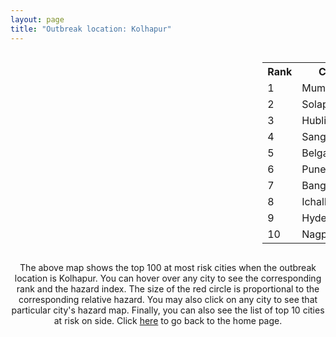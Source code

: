 ```yaml
---
layout: page
title: "Outbreak location: Kolhapur"
---
```

<div style="width: 100%; overflow: auto;">
<div style="width: 75%; float: left;">
<div id="mapid">
<script src="https://buda-magenta.github.io/hazard_map/load_map.js"></script>

<script>
var marker_outbreak = L.marker([16.702841, 74.240533],{"autoPan": true}).addTo(map); marker_outbreak.bindTooltip("Kolhapur").openTooltip();

var circle_1 = L.circle([19.075990, 72.877393], {"pane": "markerPane", "color": "red", "fill": true, "fillOpacity": 0.2, "fillRule": "evenodd", "lineCap": "round", "lineJoin": "round", "opacity": 1.0, "radius": 52300, "stroke": true, "weight": 3}).addTo(map);
circle_1.bindTooltip("Mumbai<br>rank: 1<br>hazard index: 0.052300")
circle_1.bindPopup('<a href="https://buda-magenta.github.io/hazard_map/Mumbai">Mumbai</a>')

var circle_2 = L.circle([17.849907, 75.276320], {"pane": "markerPane", "color": "red", "fill": true, "fillOpacity": 0.2, "fillRule": "evenodd", "lineCap": "round", "lineJoin": "round", "opacity": 1.0, "radius": 50629, "stroke": true, "weight": 3}).addTo(map);
circle_2.bindTooltip("Solapur<br>rank: 2<br>hazard index: 0.050629")
circle_2.bindPopup('<a href="https://buda-magenta.github.io/hazard_map/Solapur">Solapur</a>')

var circle_3 = L.circle([15.351838, 75.137985], {"pane": "markerPane", "color": "red", "fill": true, "fillOpacity": 0.2, "fillRule": "evenodd", "lineCap": "round", "lineJoin": "round", "opacity": 1.0, "radius": 49654, "stroke": true, "weight": 3}).addTo(map);
circle_3.bindTooltip("Hubli<br>rank: 3<br>hazard index: 0.049654")
circle_3.bindPopup('<a href="https://buda-magenta.github.io/hazard_map/Hubli">Hubli</a>')

var circle_4 = L.circle([16.850253, 74.594888], {"pane": "markerPane", "color": "red", "fill": true, "fillOpacity": 0.2, "fillRule": "evenodd", "lineCap": "round", "lineJoin": "round", "opacity": 1.0, "radius": 36143, "stroke": true, "weight": 3}).addTo(map);
circle_4.bindTooltip("Sangli<br>rank: 4<br>hazard index: 0.036144")
circle_4.bindPopup('<a href="https://buda-magenta.github.io/hazard_map/Sangli">Sangli</a>')

var circle_5 = L.circle([15.857267, 74.506934], {"pane": "markerPane", "color": "red", "fill": true, "fillOpacity": 0.2, "fillRule": "evenodd", "lineCap": "round", "lineJoin": "round", "opacity": 1.0, "radius": 33656, "stroke": true, "weight": 3}).addTo(map);
circle_5.bindTooltip("Belgaum<br>rank: 5<br>hazard index: 0.033657")
circle_5.bindPopup('<a href="https://buda-magenta.github.io/hazard_map/Belgaum">Belgaum</a>')

var circle_6 = L.circle([18.521428, 73.854454], {"pane": "markerPane", "color": "red", "fill": true, "fillOpacity": 0.2, "fillRule": "evenodd", "lineCap": "round", "lineJoin": "round", "opacity": 1.0, "radius": 24513, "stroke": true, "weight": 3}).addTo(map);
circle_6.bindTooltip("Pune<br>rank: 6<br>hazard index: 0.024513")
circle_6.bindPopup('<a href="https://buda-magenta.github.io/hazard_map/Pune">Pune</a>')

var circle_7 = L.circle([12.979120, 77.591300], {"pane": "markerPane", "color": "red", "fill": true, "fillOpacity": 0.2, "fillRule": "evenodd", "lineCap": "round", "lineJoin": "round", "opacity": 1.0, "radius": 19363, "stroke": true, "weight": 3}).addTo(map);
circle_7.bindTooltip("Bangalore<br>rank: 7<br>hazard index: 0.019364")
circle_7.bindPopup('<a href="https://buda-magenta.github.io/hazard_map/Bangalore">Bangalore</a>')

var circle_8 = L.circle([16.695935, 74.455575], {"pane": "markerPane", "color": "red", "fill": true, "fillOpacity": 0.2, "fillRule": "evenodd", "lineCap": "round", "lineJoin": "round", "opacity": 1.0, "radius": 16308, "stroke": true, "weight": 3}).addTo(map);
circle_8.bindTooltip("Ichalkaranji<br>rank: 8<br>hazard index: 0.016309")
circle_8.bindPopup('<a href="https://buda-magenta.github.io/hazard_map/Ichalkaranji">Ichalkaranji</a>')

var circle_9 = L.circle([17.388786, 78.461065], {"pane": "markerPane", "color": "red", "fill": true, "fillOpacity": 0.2, "fillRule": "evenodd", "lineCap": "round", "lineJoin": "round", "opacity": 1.0, "radius": 16155, "stroke": true, "weight": 3}).addTo(map);
circle_9.bindTooltip("Hyderabad<br>rank: 9<br>hazard index: 0.016155")
circle_9.bindPopup('<a href="https://buda-magenta.github.io/hazard_map/Hyderabad">Hyderabad</a>')

var circle_10 = L.circle([21.149813, 79.082056], {"pane": "markerPane", "color": "red", "fill": true, "fillOpacity": 0.2, "fillRule": "evenodd", "lineCap": "round", "lineJoin": "round", "opacity": 1.0, "radius": 12338, "stroke": true, "weight": 3}).addTo(map);
circle_10.bindTooltip("Nagpur<br>rank: 10<br>hazard index: 0.012338")
circle_10.bindPopup('<a href="https://buda-magenta.github.io/hazard_map/Nagpur">Nagpur</a>')

var circle_11 = L.circle([19.194329, 72.970178], {"pane": "markerPane", "color": "red", "fill": true, "fillOpacity": 0.2, "fillRule": "evenodd", "lineCap": "round", "lineJoin": "round", "opacity": 1.0, "radius": 7951, "stroke": true, "weight": 3}).addTo(map);
circle_11.bindTooltip("Thane<br>rank: 11<br>hazard index: 0.007951")
circle_11.bindPopup('<a href="https://buda-magenta.github.io/hazard_map/Thane">Thane</a>')

var circle_12 = L.circle([15.398403, 73.812918], {"pane": "markerPane", "color": "red", "fill": true, "fillOpacity": 0.2, "fillRule": "evenodd", "lineCap": "round", "lineJoin": "round", "opacity": 1.0, "radius": 4910, "stroke": true, "weight": 3}).addTo(map);
circle_12.bindTooltip("Vasco Da Gama<br>rank: 12<br>hazard index: 0.004910")
circle_12.bindPopup('<a href="https://buda-magenta.github.io/hazard_map/Vasco_Da_Gama">Vasco Da Gama</a>')

var circle_13 = L.circle([15.143395, 76.919388], {"pane": "markerPane", "color": "red", "fill": true, "fillOpacity": 0.2, "fillRule": "evenodd", "lineCap": "round", "lineJoin": "round", "opacity": 1.0, "radius": 3750, "stroke": true, "weight": 3}).addTo(map);
circle_13.bindTooltip("Bellary<br>rank: 13<br>hazard index: 0.003751")
circle_13.bindPopup('<a href="https://buda-magenta.github.io/hazard_map/Bellary">Bellary</a>')

var circle_14 = L.circle([18.793568, 80.815939], {"pane": "markerPane", "color": "red", "fill": true, "fillOpacity": 0.2, "fillRule": "evenodd", "lineCap": "round", "lineJoin": "round", "opacity": 1.0, "radius": 3415, "stroke": true, "weight": 3}).addTo(map);
circle_14.bindTooltip("Bijapur<br>rank: 14<br>hazard index: 0.003416")
circle_14.bindPopup('<a href="https://buda-magenta.github.io/hazard_map/Bijapur">Bijapur</a>')

var circle_15 = L.circle([17.636129, 74.298278], {"pane": "markerPane", "color": "red", "fill": true, "fillOpacity": 0.2, "fillRule": "evenodd", "lineCap": "round", "lineJoin": "round", "opacity": 1.0, "radius": 3010, "stroke": true, "weight": 3}).addTo(map);
circle_15.bindTooltip("Satara<br>rank: 15<br>hazard index: 0.003011")
circle_15.bindPopup('<a href="https://buda-magenta.github.io/hazard_map/Satara">Satara</a>')

var circle_16 = L.circle([16.185317, 75.696792], {"pane": "markerPane", "color": "red", "fill": true, "fillOpacity": 0.2, "fillRule": "evenodd", "lineCap": "round", "lineJoin": "round", "opacity": 1.0, "radius": 2609, "stroke": true, "weight": 3}).addTo(map);
circle_16.bindTooltip("Bagalkot<br>rank: 16<br>hazard index: 0.002610")
circle_16.bindPopup('<a href="https://buda-magenta.github.io/hazard_map/Bagalkot">Bagalkot</a>')

var circle_17 = L.circle([14.475294, 78.821686], {"pane": "markerPane", "color": "red", "fill": true, "fillOpacity": 0.2, "fillRule": "evenodd", "lineCap": "round", "lineJoin": "round", "opacity": 1.0, "radius": 2322, "stroke": true, "weight": 3}).addTo(map);
circle_17.bindTooltip("Kadapa<br>rank: 17<br>hazard index: 0.002322")
circle_17.bindPopup('<a href="https://buda-magenta.github.io/hazard_map/Kadapa">Kadapa</a>')

var circle_18 = L.circle([18.627929, 73.800983], {"pane": "markerPane", "color": "red", "fill": true, "fillOpacity": 0.2, "fillRule": "evenodd", "lineCap": "round", "lineJoin": "round", "opacity": 1.0, "radius": 2269, "stroke": true, "weight": 3}).addTo(map);
circle_18.bindTooltip("Pimpri Chinchwad<br>rank: 18<br>hazard index: 0.002270")
circle_18.bindPopup('<a href="https://buda-magenta.github.io/hazard_map/Pimpri_Chinchwad">Pimpri Chinchwad</a>')

var circle_19 = L.circle([20.761862, 77.192172], {"pane": "markerPane", "color": "red", "fill": true, "fillOpacity": 0.2, "fillRule": "evenodd", "lineCap": "round", "lineJoin": "round", "opacity": 1.0, "radius": 2072, "stroke": true, "weight": 3}).addTo(map);
circle_19.bindTooltip("Akola<br>rank: 19<br>hazard index: 0.002072")
circle_19.bindPopup('<a href="https://buda-magenta.github.io/hazard_map/Akola">Akola</a>')

var circle_20 = L.circle([13.631637, 79.423171], {"pane": "markerPane", "color": "red", "fill": true, "fillOpacity": 0.2, "fillRule": "evenodd", "lineCap": "round", "lineJoin": "round", "opacity": 1.0, "radius": 1949, "stroke": true, "weight": 3}).addTo(map);
circle_20.bindTooltip("Tirupati<br>rank: 20<br>hazard index: 0.001950")
circle_20.bindPopup('<a href="https://buda-magenta.github.io/hazard_map/Tirupati">Tirupati</a>')

var circle_21 = L.circle([15.266493, 76.387230], {"pane": "markerPane", "color": "red", "fill": true, "fillOpacity": 0.2, "fillRule": "evenodd", "lineCap": "round", "lineJoin": "round", "opacity": 1.0, "radius": 1887, "stroke": true, "weight": 3}).addTo(map);
circle_21.bindTooltip("Hospet<br>rank: 21<br>hazard index: 0.001888")
circle_21.bindPopup('<a href="https://buda-magenta.github.io/hazard_map/Hospet">Hospet</a>')

var circle_22 = L.circle([18.351469, 76.755121], {"pane": "markerPane", "color": "red", "fill": true, "fillOpacity": 0.2, "fillRule": "evenodd", "lineCap": "round", "lineJoin": "round", "opacity": 1.0, "radius": 1755, "stroke": true, "weight": 3}).addTo(map);
circle_22.bindTooltip("Latur<br>rank: 22<br>hazard index: 0.001756")
circle_22.bindPopup('<a href="https://buda-magenta.github.io/hazard_map/Latur">Latur</a>')

var circle_23 = L.circle([15.426365, 75.630079], {"pane": "markerPane", "color": "red", "fill": true, "fillOpacity": 0.2, "fillRule": "evenodd", "lineCap": "round", "lineJoin": "round", "opacity": 1.0, "radius": 1582, "stroke": true, "weight": 3}).addTo(map);
circle_23.bindTooltip("Gadag<br>rank: 23<br>hazard index: 0.001582")
circle_23.bindPopup('<a href="https://buda-magenta.github.io/hazard_map/Gadag">Gadag</a>')

var circle_24 = L.circle([14.466127, 75.920636], {"pane": "markerPane", "color": "red", "fill": true, "fillOpacity": 0.2, "fillRule": "evenodd", "lineCap": "round", "lineJoin": "round", "opacity": 1.0, "radius": 1551, "stroke": true, "weight": 3}).addTo(map);
circle_24.bindTooltip("Davanagere<br>rank: 24<br>hazard index: 0.001552")
circle_24.bindPopup('<a href="https://buda-magenta.github.io/hazard_map/Davanagere">Davanagere</a>')

var circle_25 = L.circle([17.980609, 79.598212], {"pane": "markerPane", "color": "red", "fill": true, "fillOpacity": 0.2, "fillRule": "evenodd", "lineCap": "round", "lineJoin": "round", "opacity": 1.0, "radius": 1465, "stroke": true, "weight": 3}).addTo(map);
circle_25.bindTooltip("Warangal<br>rank: 25<br>hazard index: 0.001466")
circle_25.bindPopup('<a href="https://buda-magenta.github.io/hazard_map/Warangal">Warangal</a>')

var circle_26 = L.circle([20.843512, 75.525927], {"pane": "markerPane", "color": "red", "fill": true, "fillOpacity": 0.2, "fillRule": "evenodd", "lineCap": "round", "lineJoin": "round", "opacity": 1.0, "radius": 1439, "stroke": true, "weight": 3}).addTo(map);
circle_26.bindTooltip("Jalgaon<br>rank: 26<br>hazard index: 0.001440")
circle_26.bindPopup('<a href="https://buda-magenta.github.io/hazard_map/Jalgaon">Jalgaon</a>')

var circle_27 = L.circle([28.651718, 77.221939], {"pane": "markerPane", "color": "red", "fill": true, "fillOpacity": 0.2, "fillRule": "evenodd", "lineCap": "round", "lineJoin": "round", "opacity": 1.0, "radius": 1291, "stroke": true, "weight": 3}).addTo(map);
circle_27.bindTooltip("Delhi<br>rank: 27<br>hazard index: 0.001292")
circle_27.bindPopup('<a href="https://buda-magenta.github.io/hazard_map/Delhi">Delhi</a>')

var circle_28 = L.circle([19.250000, 74.750000], {"pane": "markerPane", "color": "red", "fill": true, "fillOpacity": 0.2, "fillRule": "evenodd", "lineCap": "round", "lineJoin": "round", "opacity": 1.0, "radius": 1227, "stroke": true, "weight": 3}).addTo(map);
circle_28.bindTooltip("Ahmadnagar<br>rank: 28<br>hazard index: 0.001227")
circle_28.bindPopup('<a href="https://buda-magenta.github.io/hazard_map/Ahmadnagar">Ahmadnagar</a>')

var circle_29 = L.circle([15.119651, 77.455290], {"pane": "markerPane", "color": "red", "fill": true, "fillOpacity": 0.2, "fillRule": "evenodd", "lineCap": "round", "lineJoin": "round", "opacity": 1.0, "radius": 1158, "stroke": true, "weight": 3}).addTo(map);
circle_29.bindTooltip("Guntakal<br>rank: 29<br>hazard index: 0.001158")
circle_29.bindPopup('<a href="https://buda-magenta.github.io/hazard_map/Guntakal">Guntakal</a>')

var circle_30 = L.circle([23.021624, 72.579707], {"pane": "markerPane", "color": "red", "fill": true, "fillOpacity": 0.2, "fillRule": "evenodd", "lineCap": "round", "lineJoin": "round", "opacity": 1.0, "radius": 1035, "stroke": true, "weight": 3}).addTo(map);
circle_30.bindTooltip("Ahmedabad<br>rank: 30<br>hazard index: 0.001036")
circle_30.bindPopup('<a href="https://buda-magenta.github.io/hazard_map/Ahmedabad">Ahmedabad</a>')

var circle_31 = L.circle([20.030976, 79.358139], {"pane": "markerPane", "color": "red", "fill": true, "fillOpacity": 0.2, "fillRule": "evenodd", "lineCap": "round", "lineJoin": "round", "opacity": 1.0, "radius": 1003, "stroke": true, "weight": 3}).addTo(map);
circle_31.bindTooltip("Chandrapur<br>rank: 31<br>hazard index: 0.001004")
circle_31.bindPopup('<a href="https://buda-magenta.github.io/hazard_map/Chandrapur">Chandrapur</a>')

var circle_32 = L.circle([12.305183, 76.655361], {"pane": "markerPane", "color": "red", "fill": true, "fillOpacity": 0.2, "fillRule": "evenodd", "lineCap": "round", "lineJoin": "round", "opacity": 1.0, "radius": 910, "stroke": true, "weight": 3}).addTo(map);
circle_32.bindTooltip("Mysore<br>rank: 32<br>hazard index: 0.000910")
circle_32.bindPopup('<a href="https://buda-magenta.github.io/hazard_map/Mysore">Mysore</a>')

var circle_33 = L.circle([21.170200, 72.831100], {"pane": "markerPane", "color": "red", "fill": true, "fillOpacity": 0.2, "fillRule": "evenodd", "lineCap": "round", "lineJoin": "round", "opacity": 1.0, "radius": 898, "stroke": true, "weight": 3}).addTo(map);
circle_33.bindTooltip("Surat<br>rank: 33<br>hazard index: 0.000898")
circle_33.bindPopup('<a href="https://buda-magenta.github.io/hazard_map/Surat">Surat</a>')

var circle_34 = L.circle([19.261944, 73.194760], {"pane": "markerPane", "color": "red", "fill": true, "fillOpacity": 0.2, "fillRule": "evenodd", "lineCap": "round", "lineJoin": "round", "opacity": 1.0, "radius": 897, "stroke": true, "weight": 3}).addTo(map);
circle_34.bindTooltip("Ulhas Nagar<br>rank: 34<br>hazard index: 0.000898")
circle_34.bindPopup('<a href="https://buda-magenta.github.io/hazard_map/Ulhas_Nagar">Ulhas Nagar</a>')

var circle_35 = L.circle([13.932609, 75.574978], {"pane": "markerPane", "color": "red", "fill": true, "fillOpacity": 0.2, "fillRule": "evenodd", "lineCap": "round", "lineJoin": "round", "opacity": 1.0, "radius": 746, "stroke": true, "weight": 3}).addTo(map);
circle_35.bindTooltip("Shimoga<br>rank: 35<br>hazard index: 0.000747")
circle_35.bindPopup('<a href="https://buda-magenta.github.io/hazard_map/Shimoga">Shimoga</a>')

var circle_36 = L.circle([14.906956, 78.009707], {"pane": "markerPane", "color": "red", "fill": true, "fillOpacity": 0.2, "fillRule": "evenodd", "lineCap": "round", "lineJoin": "round", "opacity": 1.0, "radius": 735, "stroke": true, "weight": 3}).addTo(map);
circle_36.bindTooltip("Tadipatri<br>rank: 36<br>hazard index: 0.000735")
circle_36.bindPopup('<a href="https://buda-magenta.github.io/hazard_map/Tadipatri">Tadipatri</a>')

var circle_37 = L.circle([20.011247, 73.790236], {"pane": "markerPane", "color": "red", "fill": true, "fillOpacity": 0.2, "fillRule": "evenodd", "lineCap": "round", "lineJoin": "round", "opacity": 1.0, "radius": 719, "stroke": true, "weight": 3}).addTo(map);
circle_37.bindTooltip("Nashik<br>rank: 37<br>hazard index: 0.000719")
circle_37.bindPopup('<a href="https://buda-magenta.github.io/hazard_map/Nashik">Nashik</a>')

var circle_38 = L.circle([13.340077, 77.100621], {"pane": "markerPane", "color": "red", "fill": true, "fillOpacity": 0.2, "fillRule": "evenodd", "lineCap": "round", "lineJoin": "round", "opacity": 1.0, "radius": 700, "stroke": true, "weight": 3}).addTo(map);
circle_38.bindTooltip("Tumkur<br>rank: 38<br>hazard index: 0.000700")
circle_38.bindPopup('<a href="https://buda-magenta.github.io/hazard_map/Tumkur">Tumkur</a>')

var circle_39 = L.circle([19.439885, 72.880383], {"pane": "markerPane", "color": "red", "fill": true, "fillOpacity": 0.2, "fillRule": "evenodd", "lineCap": "round", "lineJoin": "round", "opacity": 1.0, "radius": 629, "stroke": true, "weight": 3}).addTo(map);
circle_39.bindTooltip("Vasai<br>rank: 39<br>hazard index: 0.000629")
circle_39.bindPopup('<a href="https://buda-magenta.github.io/hazard_map/Vasai">Vasai</a>')

var circle_40 = L.circle([19.290314, 76.602903], {"pane": "markerPane", "color": "red", "fill": true, "fillOpacity": 0.2, "fillRule": "evenodd", "lineCap": "round", "lineJoin": "round", "opacity": 1.0, "radius": 615, "stroke": true, "weight": 3}).addTo(map);
circle_40.bindTooltip("Parbhani<br>rank: 40<br>hazard index: 0.000615")
circle_40.bindPopup('<a href="https://buda-magenta.github.io/hazard_map/Parbhani">Parbhani</a>')

var circle_41 = L.circle([17.910400, 77.519900], {"pane": "markerPane", "color": "red", "fill": true, "fillOpacity": 0.2, "fillRule": "evenodd", "lineCap": "round", "lineJoin": "round", "opacity": 1.0, "radius": 606, "stroke": true, "weight": 3}).addTo(map);
circle_41.bindTooltip("Bidar<br>rank: 41<br>hazard index: 0.000607")
circle_41.bindPopup('<a href="https://buda-magenta.github.io/hazard_map/Bidar">Bidar</a>')

var circle_42 = L.circle([20.993276, 75.839983], {"pane": "markerPane", "color": "red", "fill": true, "fillOpacity": 0.2, "fillRule": "evenodd", "lineCap": "round", "lineJoin": "round", "opacity": 1.0, "radius": 604, "stroke": true, "weight": 3}).addTo(map);
circle_42.bindTooltip("Bhusawal<br>rank: 42<br>hazard index: 0.000604")
circle_42.bindPopup('<a href="https://buda-magenta.github.io/hazard_map/Bhusawal">Bhusawal</a>')

var circle_43 = L.circle([16.083333, 77.166667], {"pane": "markerPane", "color": "red", "fill": true, "fillOpacity": 0.2, "fillRule": "evenodd", "lineCap": "round", "lineJoin": "round", "opacity": 1.0, "radius": 549, "stroke": true, "weight": 3}).addTo(map);
circle_43.bindTooltip("Raichur<br>rank: 43<br>hazard index: 0.000549")
circle_43.bindPopup('<a href="https://buda-magenta.github.io/hazard_map/Raichur">Raichur</a>')

var circle_44 = L.circle([25.531031, 78.652689], {"pane": "markerPane", "color": "red", "fill": true, "fillOpacity": 0.2, "fillRule": "evenodd", "lineCap": "round", "lineJoin": "round", "opacity": 1.0, "radius": 547, "stroke": true, "weight": 3}).addTo(map);
circle_44.bindTooltip("Jhansi<br>rank: 44<br>hazard index: 0.000548")
circle_44.bindPopup('<a href="https://buda-magenta.github.io/hazard_map/Jhansi">Jhansi</a>')

var circle_45 = L.circle([19.143607, 73.295535], {"pane": "markerPane", "color": "red", "fill": true, "fillOpacity": 0.2, "fillRule": "evenodd", "lineCap": "round", "lineJoin": "round", "opacity": 1.0, "radius": 521, "stroke": true, "weight": 3}).addTo(map);
circle_45.bindTooltip("Ambarnath<br>rank: 45<br>hazard index: 0.000522")
circle_45.bindPopup('<a href="https://buda-magenta.github.io/hazard_map/Ambarnath">Ambarnath</a>')

var circle_46 = L.circle([18.169844, 76.117963], {"pane": "markerPane", "color": "red", "fill": true, "fillOpacity": 0.2, "fillRule": "evenodd", "lineCap": "round", "lineJoin": "round", "opacity": 1.0, "radius": 514, "stroke": true, "weight": 3}).addTo(map);
circle_46.bindTooltip("Osmanabad<br>rank: 46<br>hazard index: 0.000514")
circle_46.bindPopup('<a href="https://buda-magenta.github.io/hazard_map/Osmanabad">Osmanabad</a>')

var circle_47 = L.circle([20.825623, 78.613146], {"pane": "markerPane", "color": "red", "fill": true, "fillOpacity": 0.2, "fillRule": "evenodd", "lineCap": "round", "lineJoin": "round", "opacity": 1.0, "radius": 512, "stroke": true, "weight": 3}).addTo(map);
circle_47.bindTooltip("Wardha<br>rank: 47<br>hazard index: 0.000512")
circle_47.bindPopup('<a href="https://buda-magenta.github.io/hazard_map/Wardha">Wardha</a>')

var circle_48 = L.circle([12.869810, 74.843008], {"pane": "markerPane", "color": "red", "fill": true, "fillOpacity": 0.2, "fillRule": "evenodd", "lineCap": "round", "lineJoin": "round", "opacity": 1.0, "radius": 450, "stroke": true, "weight": 3}).addTo(map);
circle_48.bindTooltip("Mangalore<br>rank: 48<br>hazard index: 0.000450")
circle_48.bindPopup('<a href="https://buda-magenta.github.io/hazard_map/Mangalore">Mangalore</a>')

var circle_49 = L.circle([21.145629, 80.268387], {"pane": "markerPane", "color": "red", "fill": true, "fillOpacity": 0.2, "fillRule": "evenodd", "lineCap": "round", "lineJoin": "round", "opacity": 1.0, "radius": 415, "stroke": true, "weight": 3}).addTo(map);
circle_49.bindTooltip("Gondiya<br>rank: 49<br>hazard index: 0.000416")
circle_49.bindPopup('<a href="https://buda-magenta.github.io/hazard_map/Gondiya">Gondiya</a>')

var circle_50 = L.circle([13.083694, 80.270186], {"pane": "markerPane", "color": "red", "fill": true, "fillOpacity": 0.2, "fillRule": "evenodd", "lineCap": "round", "lineJoin": "round", "opacity": 1.0, "radius": 406, "stroke": true, "weight": 3}).addTo(map);
circle_50.bindTooltip("Chennai<br>rank: 50<br>hazard index: 0.000406")
circle_50.bindPopup('<a href="https://buda-magenta.github.io/hazard_map/Chennai">Chennai</a>')

var circle_51 = L.circle([16.181939, 81.135130], {"pane": "markerPane", "color": "red", "fill": true, "fillOpacity": 0.2, "fillRule": "evenodd", "lineCap": "round", "lineJoin": "round", "opacity": 1.0, "radius": 401, "stroke": true, "weight": 3}).addTo(map);
circle_51.bindTooltip("Machilipatnam<br>rank: 51<br>hazard index: 0.000402")
circle_51.bindPopup('<a href="https://buda-magenta.github.io/hazard_map/Machilipatnam">Machilipatnam</a>')

var circle_52 = L.circle([21.237947, 81.633683], {"pane": "markerPane", "color": "red", "fill": true, "fillOpacity": 0.2, "fillRule": "evenodd", "lineCap": "round", "lineJoin": "round", "opacity": 1.0, "radius": 398, "stroke": true, "weight": 3}).addTo(map);
circle_52.bindTooltip("Raipur<br>rank: 52<br>hazard index: 0.000399")
circle_52.bindPopup('<a href="https://buda-magenta.github.io/hazard_map/Raipur">Raipur</a>')

var circle_53 = L.circle([15.631900, 77.275900], {"pane": "markerPane", "color": "red", "fill": true, "fillOpacity": 0.2, "fillRule": "evenodd", "lineCap": "round", "lineJoin": "round", "opacity": 1.0, "radius": 393, "stroke": true, "weight": 3}).addTo(map);
circle_53.bindTooltip("Adoni<br>rank: 53<br>hazard index: 0.000394")
circle_53.bindPopup('<a href="https://buda-magenta.github.io/hazard_map/Adoni">Adoni</a>')

var circle_54 = L.circle([22.541418, 88.357691], {"pane": "markerPane", "color": "red", "fill": true, "fillOpacity": 0.2, "fillRule": "evenodd", "lineCap": "round", "lineJoin": "round", "opacity": 1.0, "radius": 386, "stroke": true, "weight": 3}).addTo(map);
circle_54.bindTooltip("Kolkata<br>rank: 54<br>hazard index: 0.000386")
circle_54.bindPopup('<a href="https://buda-magenta.github.io/hazard_map/Kolkata">Kolkata</a>')

var circle_55 = L.circle([21.154541, 77.644296], {"pane": "markerPane", "color": "red", "fill": true, "fillOpacity": 0.2, "fillRule": "evenodd", "lineCap": "round", "lineJoin": "round", "opacity": 1.0, "radius": 367, "stroke": true, "weight": 3}).addTo(map);
circle_55.bindTooltip("Amravati<br>rank: 55<br>hazard index: 0.000368")
circle_55.bindPopup('<a href="https://buda-magenta.github.io/hazard_map/Amravati">Amravati</a>')

var circle_56 = L.circle([22.297314, 73.194257], {"pane": "markerPane", "color": "red", "fill": true, "fillOpacity": 0.2, "fillRule": "evenodd", "lineCap": "round", "lineJoin": "round", "opacity": 1.0, "radius": 342, "stroke": true, "weight": 3}).addTo(map);
circle_56.bindTooltip("Vadodara<br>rank: 56<br>hazard index: 0.000343")
circle_56.bindPopup('<a href="https://buda-magenta.github.io/hazard_map/Vadodara">Vadodara</a>')

var circle_57 = L.circle([25.335649, 83.007629], {"pane": "markerPane", "color": "red", "fill": true, "fillOpacity": 0.2, "fillRule": "evenodd", "lineCap": "round", "lineJoin": "round", "opacity": 1.0, "radius": 333, "stroke": true, "weight": 3}).addTo(map);
circle_57.bindTooltip("Varanasi<br>rank: 57<br>hazard index: 0.000334")
circle_57.bindPopup('<a href="https://buda-magenta.github.io/hazard_map/Varanasi">Varanasi</a>')

var circle_58 = L.circle([20.432402, 73.141172], {"pane": "markerPane", "color": "red", "fill": true, "fillOpacity": 0.2, "fillRule": "evenodd", "lineCap": "round", "lineJoin": "round", "opacity": 1.0, "radius": 327, "stroke": true, "weight": 3}).addTo(map);
circle_58.bindTooltip("Valsad<br>rank: 58<br>hazard index: 0.000327")
circle_58.bindPopup('<a href="https://buda-magenta.github.io/hazard_map/Valsad">Valsad</a>')

var circle_59 = L.circle([23.795281, 86.430964], {"pane": "markerPane", "color": "red", "fill": true, "fillOpacity": 0.2, "fillRule": "evenodd", "lineCap": "round", "lineJoin": "round", "opacity": 1.0, "radius": 322, "stroke": true, "weight": 3}).addTo(map);
circle_59.bindTooltip("Dhanbad<br>rank: 59<br>hazard index: 0.000323")
circle_59.bindPopup('<a href="https://buda-magenta.github.io/hazard_map/Dhanbad">Dhanbad</a>')

var circle_60 = L.circle([19.295200, 72.854400], {"pane": "markerPane", "color": "red", "fill": true, "fillOpacity": 0.2, "fillRule": "evenodd", "lineCap": "round", "lineJoin": "round", "opacity": 1.0, "radius": 316, "stroke": true, "weight": 3}).addTo(map);
circle_60.bindTooltip("Mira-Bhayandar<br>rank: 60<br>hazard index: 0.000317")
circle_60.bindPopup('<a href="https://buda-magenta.github.io/hazard_map/Mira-Bhayandar">Mira-Bhayandar</a>')

var circle_61 = L.circle([25.438130, 81.833800], {"pane": "markerPane", "color": "red", "fill": true, "fillOpacity": 0.2, "fillRule": "evenodd", "lineCap": "round", "lineJoin": "round", "opacity": 1.0, "radius": 310, "stroke": true, "weight": 3}).addTo(map);
circle_61.bindTooltip("Allahabad<br>rank: 61<br>hazard index: 0.000310")
circle_61.bindPopup('<a href="https://buda-magenta.github.io/hazard_map/Allahabad">Allahabad</a>')

var circle_62 = L.circle([11.664300, 78.146000], {"pane": "markerPane", "color": "red", "fill": true, "fillOpacity": 0.2, "fillRule": "evenodd", "lineCap": "round", "lineJoin": "round", "opacity": 1.0, "radius": 305, "stroke": true, "weight": 3}).addTo(map);
circle_62.bindTooltip("Salem<br>rank: 62<br>hazard index: 0.000305")
circle_62.bindPopup('<a href="https://buda-magenta.github.io/hazard_map/Salem">Salem</a>')

var circle_63 = L.circle([18.437436, 77.110521], {"pane": "markerPane", "color": "red", "fill": true, "fillOpacity": 0.2, "fillRule": "evenodd", "lineCap": "round", "lineJoin": "round", "opacity": 1.0, "radius": 297, "stroke": true, "weight": 3}).addTo(map);
circle_63.bindTooltip("Udgir<br>rank: 63<br>hazard index: 0.000298")
circle_63.bindPopup('<a href="https://buda-magenta.github.io/hazard_map/Udgir">Udgir</a>')

var circle_64 = L.circle([20.325704, 78.116914], {"pane": "markerPane", "color": "red", "fill": true, "fillOpacity": 0.2, "fillRule": "evenodd", "lineCap": "round", "lineJoin": "round", "opacity": 1.0, "radius": 294, "stroke": true, "weight": 3}).addTo(map);
circle_64.bindTooltip("Yavatmal<br>rank: 64<br>hazard index: 0.000295")
circle_64.bindPopup('<a href="https://buda-magenta.github.io/hazard_map/Yavatmal">Yavatmal</a>')

var circle_65 = L.circle([23.160894, 79.949770], {"pane": "markerPane", "color": "red", "fill": true, "fillOpacity": 0.2, "fillRule": "evenodd", "lineCap": "round", "lineJoin": "round", "opacity": 1.0, "radius": 292, "stroke": true, "weight": 3}).addTo(map);
circle_65.bindTooltip("Jabalpur<br>rank: 65<br>hazard index: 0.000293")
circle_65.bindPopup('<a href="https://buda-magenta.github.io/hazard_map/Jabalpur">Jabalpur</a>')

var circle_66 = L.circle([16.508759, 80.618510], {"pane": "markerPane", "color": "red", "fill": true, "fillOpacity": 0.2, "fillRule": "evenodd", "lineCap": "round", "lineJoin": "round", "opacity": 1.0, "radius": 286, "stroke": true, "weight": 3}).addTo(map);
circle_66.bindTooltip("Vijayawada<br>rank: 66<br>hazard index: 0.000287")
circle_66.bindPopup('<a href="https://buda-magenta.github.io/hazard_map/Vijayawada">Vijayawada</a>')

var circle_67 = L.circle([14.625888, 75.635724], {"pane": "markerPane", "color": "red", "fill": true, "fillOpacity": 0.2, "fillRule": "evenodd", "lineCap": "round", "lineJoin": "round", "opacity": 1.0, "radius": 281, "stroke": true, "weight": 3}).addTo(map);
circle_67.bindTooltip("Ranibennur<br>rank: 67<br>hazard index: 0.000282")
circle_67.bindPopup('<a href="https://buda-magenta.github.io/hazard_map/Ranibennur">Ranibennur</a>')

var circle_68 = L.circle([26.055318, 82.993139], {"pane": "markerPane", "color": "red", "fill": true, "fillOpacity": 0.2, "fillRule": "evenodd", "lineCap": "round", "lineJoin": "round", "opacity": 1.0, "radius": 270, "stroke": true, "weight": 3}).addTo(map);
circle_68.bindTooltip("Nizamabad<br>rank: 68<br>hazard index: 0.000271")
circle_68.bindPopup('<a href="https://buda-magenta.github.io/hazard_map/Nizamabad">Nizamabad</a>')

var circle_69 = L.circle([19.362531, 73.078475], {"pane": "markerPane", "color": "red", "fill": true, "fillOpacity": 0.2, "fillRule": "evenodd", "lineCap": "round", "lineJoin": "round", "opacity": 1.0, "radius": 253, "stroke": true, "weight": 3}).addTo(map);
circle_69.bindTooltip("Bhiwandi<br>rank: 69<br>hazard index: 0.000253")
circle_69.bindPopup('<a href="https://buda-magenta.github.io/hazard_map/Bhiwandi">Bhiwandi</a>')

var circle_70 = L.circle([12.955100, 78.269900], {"pane": "markerPane", "color": "red", "fill": true, "fillOpacity": 0.2, "fillRule": "evenodd", "lineCap": "round", "lineJoin": "round", "opacity": 1.0, "radius": 246, "stroke": true, "weight": 3}).addTo(map);
circle_70.bindTooltip("Robertson Pet<br>rank: 70<br>hazard index: 0.000246")
circle_70.bindPopup('<a href="https://buda-magenta.github.io/hazard_map/Robertson_Pet">Robertson Pet</a>')

var circle_71 = L.circle([16.743454, 77.992319], {"pane": "markerPane", "color": "red", "fill": true, "fillOpacity": 0.2, "fillRule": "evenodd", "lineCap": "round", "lineJoin": "round", "opacity": 1.0, "radius": 226, "stroke": true, "weight": 3}).addTo(map);
circle_71.bindTooltip("Mahbubnagar<br>rank: 71<br>hazard index: 0.000227")
circle_71.bindPopup('<a href="https://buda-magenta.github.io/hazard_map/Mahbubnagar">Mahbubnagar</a>')

var circle_72 = L.circle([17.723128, 83.301284], {"pane": "markerPane", "color": "red", "fill": true, "fillOpacity": 0.2, "fillRule": "evenodd", "lineCap": "round", "lineJoin": "round", "opacity": 1.0, "radius": 221, "stroke": true, "weight": 3}).addTo(map);
circle_72.bindTooltip("Visakhapatnam<br>rank: 72<br>hazard index: 0.000221")
circle_72.bindPopup('<a href="https://buda-magenta.github.io/hazard_map/Visakhapatnam">Visakhapatnam</a>')

var circle_73 = L.circle([15.830925, 78.042537], {"pane": "markerPane", "color": "red", "fill": true, "fillOpacity": 0.2, "fillRule": "evenodd", "lineCap": "round", "lineJoin": "round", "opacity": 1.0, "radius": 215, "stroke": true, "weight": 3}).addTo(map);
circle_73.bindTooltip("Kurnool<br>rank: 73<br>hazard index: 0.000215")
circle_73.bindPopup('<a href="https://buda-magenta.github.io/hazard_map/Kurnool">Kurnool</a>')

var circle_74 = L.circle([18.182992, 75.743925], {"pane": "markerPane", "color": "red", "fill": true, "fillOpacity": 0.2, "fillRule": "evenodd", "lineCap": "round", "lineJoin": "round", "opacity": 1.0, "radius": 204, "stroke": true, "weight": 3}).addTo(map);
circle_74.bindTooltip("Barshi<br>rank: 74<br>hazard index: 0.000204")
circle_74.bindPopup('<a href="https://buda-magenta.github.io/hazard_map/Barshi">Barshi</a>')

var circle_75 = L.circle([18.761516, 79.478785], {"pane": "markerPane", "color": "red", "fill": true, "fillOpacity": 0.2, "fillRule": "evenodd", "lineCap": "round", "lineJoin": "round", "opacity": 1.0, "radius": 196, "stroke": true, "weight": 3}).addTo(map);
circle_75.bindTooltip("Ramagundam<br>rank: 75<br>hazard index: 0.000196")
circle_75.bindPopup('<a href="https://buda-magenta.github.io/hazard_map/Ramagundam">Ramagundam</a>')

var circle_76 = L.circle([26.838100, 80.934600], {"pane": "markerPane", "color": "red", "fill": true, "fillOpacity": 0.2, "fillRule": "evenodd", "lineCap": "round", "lineJoin": "round", "opacity": 1.0, "radius": 188, "stroke": true, "weight": 3}).addTo(map);
circle_76.bindTooltip("Lucknow<br>rank: 76<br>hazard index: 0.000189")
circle_76.bindPopup('<a href="https://buda-magenta.github.io/hazard_map/Lucknow">Lucknow</a>')

var circle_77 = L.circle([25.895924, 82.437716], {"pane": "markerPane", "color": "red", "fill": true, "fillOpacity": 0.2, "fillRule": "evenodd", "lineCap": "round", "lineJoin": "round", "opacity": 1.0, "radius": 187, "stroke": true, "weight": 3}).addTo(map);
circle_77.bindTooltip("Badlapur<br>rank: 77<br>hazard index: 0.000188")
circle_77.bindPopup('<a href="https://buda-magenta.github.io/hazard_map/Badlapur">Badlapur</a>')

var circle_78 = L.circle([16.291519, 80.454159], {"pane": "markerPane", "color": "red", "fill": true, "fillOpacity": 0.2, "fillRule": "evenodd", "lineCap": "round", "lineJoin": "round", "opacity": 1.0, "radius": 185, "stroke": true, "weight": 3}).addTo(map);
circle_78.bindTooltip("Guntur<br>rank: 78<br>hazard index: 0.000185")
circle_78.bindPopup('<a href="https://buda-magenta.github.io/hazard_map/Guntur">Guntur</a>')

var circle_79 = L.circle([15.431506, 76.532774], {"pane": "markerPane", "color": "red", "fill": true, "fillOpacity": 0.2, "fillRule": "evenodd", "lineCap": "round", "lineJoin": "round", "opacity": 1.0, "radius": 182, "stroke": true, "weight": 3}).addTo(map);
circle_79.bindTooltip("Gangawati<br>rank: 79<br>hazard index: 0.000183")
circle_79.bindPopup('<a href="https://buda-magenta.github.io/hazard_map/Gangawati">Gangawati</a>')

var circle_80 = L.circle([13.160105, 79.155551], {"pane": "markerPane", "color": "red", "fill": true, "fillOpacity": 0.2, "fillRule": "evenodd", "lineCap": "round", "lineJoin": "round", "opacity": 1.0, "radius": 175, "stroke": true, "weight": 3}).addTo(map);
circle_80.bindTooltip("Chittoor<br>rank: 80<br>hazard index: 0.000176")
circle_80.bindPopup('<a href="https://buda-magenta.github.io/hazard_map/Chittoor">Chittoor</a>')

var circle_81 = L.circle([26.915458, 75.818982], {"pane": "markerPane", "color": "red", "fill": true, "fillOpacity": 0.2, "fillRule": "evenodd", "lineCap": "round", "lineJoin": "round", "opacity": 1.0, "radius": 172, "stroke": true, "weight": 3}).addTo(map);
circle_81.bindTooltip("Jaipur<br>rank: 81<br>hazard index: 0.000172")
circle_81.bindPopup('<a href="https://buda-magenta.github.io/hazard_map/Jaipur">Jaipur</a>')

var circle_82 = L.circle([21.365999, 74.284004], {"pane": "markerPane", "color": "red", "fill": true, "fillOpacity": 0.2, "fillRule": "evenodd", "lineCap": "round", "lineJoin": "round", "opacity": 1.0, "radius": 165, "stroke": true, "weight": 3}).addTo(map);
circle_82.bindTooltip("Nandurbar<br>rank: 82<br>hazard index: 0.000165")
circle_82.bindPopup('<a href="https://buda-magenta.github.io/hazard_map/Nandurbar">Nandurbar</a>')

var circle_83 = L.circle([12.732884, 77.830948], {"pane": "markerPane", "color": "red", "fill": true, "fillOpacity": 0.2, "fillRule": "evenodd", "lineCap": "round", "lineJoin": "round", "opacity": 1.0, "radius": 165, "stroke": true, "weight": 3}).addTo(map);
circle_83.bindTooltip("Hosur<br>rank: 83<br>hazard index: 0.000165")
circle_83.bindPopup('<a href="https://buda-magenta.github.io/hazard_map/Hosur">Hosur</a>')

var circle_84 = L.circle([23.258486, 77.401989], {"pane": "markerPane", "color": "red", "fill": true, "fillOpacity": 0.2, "fillRule": "evenodd", "lineCap": "round", "lineJoin": "round", "opacity": 1.0, "radius": 164, "stroke": true, "weight": 3}).addTo(map);
circle_84.bindTooltip("Bhopal<br>rank: 84<br>hazard index: 0.000165")
circle_84.bindPopup('<a href="https://buda-magenta.github.io/hazard_map/Bhopal">Bhopal</a>')

var circle_85 = L.circle([9.931308, 76.267414], {"pane": "markerPane", "color": "red", "fill": true, "fillOpacity": 0.2, "fillRule": "evenodd", "lineCap": "round", "lineJoin": "round", "opacity": 1.0, "radius": 156, "stroke": true, "weight": 3}).addTo(map);
circle_85.bindTooltip("Kochi<br>rank: 85<br>hazard index: 0.000157")
circle_85.bindPopup('<a href="https://buda-magenta.github.io/hazard_map/Kochi">Kochi</a>')

var circle_86 = L.circle([19.169335, 77.311013], {"pane": "markerPane", "color": "red", "fill": true, "fillOpacity": 0.2, "fillRule": "evenodd", "lineCap": "round", "lineJoin": "round", "opacity": 1.0, "radius": 152, "stroke": true, "weight": 3}).addTo(map);
circle_86.bindTooltip("Nanded Waghala<br>rank: 86<br>hazard index: 0.000153")
circle_86.bindPopup('<a href="https://buda-magenta.github.io/hazard_map/Nanded_Waghala">Nanded Waghala</a>')

var circle_87 = L.circle([17.166667, 77.083333], {"pane": "markerPane", "color": "red", "fill": true, "fillOpacity": 0.2, "fillRule": "evenodd", "lineCap": "round", "lineJoin": "round", "opacity": 1.0, "radius": 150, "stroke": true, "weight": 3}).addTo(map);
circle_87.bindTooltip("Gulbarga<br>rank: 87<br>hazard index: 0.000151")
circle_87.bindPopup('<a href="https://buda-magenta.github.io/hazard_map/Gulbarga">Gulbarga</a>')

var circle_88 = L.circle([8.576971, 77.050125], {"pane": "markerPane", "color": "red", "fill": true, "fillOpacity": 0.2, "fillRule": "evenodd", "lineCap": "round", "lineJoin": "round", "opacity": 1.0, "radius": 145, "stroke": true, "weight": 3}).addTo(map);
circle_88.bindTooltip("Thiruvananthapuram<br>rank: 88<br>hazard index: 0.000145")
circle_88.bindPopup('<a href="https://buda-magenta.github.io/hazard_map/Thiruvananthapuram">Thiruvananthapuram</a>')

var circle_89 = L.circle([27.175255, 78.009816], {"pane": "markerPane", "color": "red", "fill": true, "fillOpacity": 0.2, "fillRule": "evenodd", "lineCap": "round", "lineJoin": "round", "opacity": 1.0, "radius": 144, "stroke": true, "weight": 3}).addTo(map);
circle_89.bindTooltip("Agra<br>rank: 89<br>hazard index: 0.000145")
circle_89.bindPopup('<a href="https://buda-magenta.github.io/hazard_map/Agra">Agra</a>')

var circle_90 = L.circle([21.879616, 77.875681], {"pane": "markerPane", "color": "red", "fill": true, "fillOpacity": 0.2, "fillRule": "evenodd", "lineCap": "round", "lineJoin": "round", "opacity": 1.0, "radius": 142, "stroke": true, "weight": 3}).addTo(map);
circle_90.bindTooltip("Betul<br>rank: 90<br>hazard index: 0.000143")
circle_90.bindPopup('<a href="https://buda-magenta.github.io/hazard_map/Betul">Betul</a>')

var circle_91 = L.circle([12.523889, 76.896196], {"pane": "markerPane", "color": "red", "fill": true, "fillOpacity": 0.2, "fillRule": "evenodd", "lineCap": "round", "lineJoin": "round", "opacity": 1.0, "radius": 135, "stroke": true, "weight": 3}).addTo(map);
circle_91.bindTooltip("Mandya<br>rank: 91<br>hazard index: 0.000135")
circle_91.bindPopup('<a href="https://buda-magenta.github.io/hazard_map/Mandya">Mandya</a>')

var circle_92 = L.circle([24.796436, 85.007956], {"pane": "markerPane", "color": "red", "fill": true, "fillOpacity": 0.2, "fillRule": "evenodd", "lineCap": "round", "lineJoin": "round", "opacity": 1.0, "radius": 128, "stroke": true, "weight": 3}).addTo(map);
circle_92.bindTooltip("Gaya<br>rank: 92<br>hazard index: 0.000129")
circle_92.bindPopup('<a href="https://buda-magenta.github.io/hazard_map/Gaya">Gaya</a>')

var circle_93 = L.circle([13.137000, 78.133961], {"pane": "markerPane", "color": "red", "fill": true, "fillOpacity": 0.2, "fillRule": "evenodd", "lineCap": "round", "lineJoin": "round", "opacity": 1.0, "radius": 126, "stroke": true, "weight": 3}).addTo(map);
circle_93.bindTooltip("Kolar<br>rank: 93<br>hazard index: 0.000127")
circle_93.bindPopup('<a href="https://buda-magenta.github.io/hazard_map/Kolar">Kolar</a>')

var circle_94 = L.circle([20.972740, 80.691555], {"pane": "markerPane", "color": "red", "fill": true, "fillOpacity": 0.2, "fillRule": "evenodd", "lineCap": "round", "lineJoin": "round", "opacity": 1.0, "radius": 125, "stroke": true, "weight": 3}).addTo(map);
circle_94.bindTooltip("Rajnandgaon<br>rank: 94<br>hazard index: 0.000126")
circle_94.bindPopup('<a href="https://buda-magenta.github.io/hazard_map/Rajnandgaon">Rajnandgaon</a>')

var circle_95 = L.circle([11.258608, 75.778874], {"pane": "markerPane", "color": "red", "fill": true, "fillOpacity": 0.2, "fillRule": "evenodd", "lineCap": "round", "lineJoin": "round", "opacity": 1.0, "radius": 124, "stroke": true, "weight": 3}).addTo(map);
circle_95.bindTooltip("Kozhikode<br>rank: 95<br>hazard index: 0.000125")
circle_95.bindPopup('<a href="https://buda-magenta.github.io/hazard_map/Kozhikode">Kozhikode</a>')

var circle_96 = L.circle([13.007082, 76.099270], {"pane": "markerPane", "color": "red", "fill": true, "fillOpacity": 0.2, "fillRule": "evenodd", "lineCap": "round", "lineJoin": "round", "opacity": 1.0, "radius": 113, "stroke": true, "weight": 3}).addTo(map);
circle_96.bindTooltip("Hassan<br>rank: 96<br>hazard index: 0.000114")
circle_96.bindPopup('<a href="https://buda-magenta.github.io/hazard_map/Hassan">Hassan</a>')

var circle_97 = L.circle([22.720362, 75.868200], {"pane": "markerPane", "color": "red", "fill": true, "fillOpacity": 0.2, "fillRule": "evenodd", "lineCap": "round", "lineJoin": "round", "opacity": 1.0, "radius": 108, "stroke": true, "weight": 3}).addTo(map);
circle_97.bindTooltip("Indore<br>rank: 97<br>hazard index: 0.000108")
circle_97.bindPopup('<a href="https://buda-magenta.github.io/hazard_map/Indore">Indore</a>')

var circle_98 = L.circle([11.001812, 76.962843], {"pane": "markerPane", "color": "red", "fill": true, "fillOpacity": 0.2, "fillRule": "evenodd", "lineCap": "round", "lineJoin": "round", "opacity": 1.0, "radius": 106, "stroke": true, "weight": 3}).addTo(map);
circle_98.bindTooltip("Coimbatore<br>rank: 98<br>hazard index: 0.000107")
circle_98.bindPopup('<a href="https://buda-magenta.github.io/hazard_map/Coimbatore">Coimbatore</a>')

var circle_99 = L.circle([21.199035, 81.397955], {"pane": "markerPane", "color": "red", "fill": true, "fillOpacity": 0.2, "fillRule": "evenodd", "lineCap": "round", "lineJoin": "round", "opacity": 1.0, "radius": 105, "stroke": true, "weight": 3}).addTo(map);
circle_99.bindTooltip("Durg<br>rank: 99<br>hazard index: 0.000105")
circle_99.bindPopup('<a href="https://buda-magenta.github.io/hazard_map/Durg">Durg</a>')

var circle_100 = L.circle([14.449372, 79.987376], {"pane": "markerPane", "color": "red", "fill": true, "fillOpacity": 0.2, "fillRule": "evenodd", "lineCap": "round", "lineJoin": "round", "opacity": 1.0, "radius": 103, "stroke": true, "weight": 3}).addTo(map);
circle_100.bindTooltip("Nellore<br>rank: 100<br>hazard index: 0.000104")
circle_100.bindPopup('<a href="https://buda-magenta.github.io/hazard_map/Nellore">Nellore</a>')
</script>
</div>
</div>


<div style="width: 20%; float: right;">
<table>
<tr>
<th>Rank</th>
<th>City</th>
</tr>

<tr>
<td>1</td>
<td>Mumbai</td>
</tr>

<tr>
<td>2</td>
<td>Solapur</td>
</tr>

<tr>
<td>3</td>
<td>Hubli</td>
</tr>

<tr>
<td>4</td>
<td>Sangli</td>
</tr>

<tr>
<td>5</td>
<td>Belgaum</td>
</tr>

<tr>
<td>6</td>
<td>Pune</td>
</tr>

<tr>
<td>7</td>
<td>Bangalore</td>
</tr>

<tr>
<td>8</td>
<td>Ichalkaranji</td>
</tr>

<tr>
<td>9</td>
<td>Hyderabad</td>
</tr>

<tr>
<td>10</td>
<td>Nagpur</td>
</tr>

</table>
</div>
</div>


<p align="center"> The above map shows the top 100 at most risk cities when the outbreak location is Kolhapur. You can hover over any city to see the corresponding rank and the hazard index. The size of the red circle is proportional to the corresponding relative hazard. You may also click on any city to see that particular city's hazard map. Finally, you can also see the list of top 10 cities at risk on side.  Click <a href="https://buda-magenta.github.io/hazard_map/">here</a> to go back to the home page.
</p>